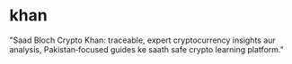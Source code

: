 # khan
"Saad Bloch Crypto Khan: traceable, expert cryptocurrency insights aur analysis, Pakistan‑focused guides ke saath safe crypto learning platform."
